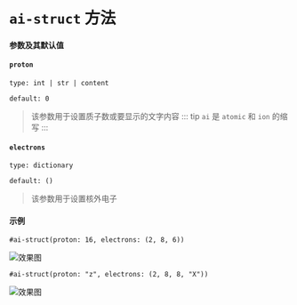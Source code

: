# `ai-struct` 方法

#### 参数及其默认值

#### `proton`

`type: int | str | content`

`default: 0`

>该参数用于设置质子数或要显示的文字内容
::: tip
`ai` 是 `atomic` 和 `ion` 的缩写
:::

#### `electrons`

`type: dictionary`

`default: ()`

>该参数用于设置核外电子

#### 示例
```typst
#ai-struct(proton: 16, electrons: (2, 8, 6))
```
![效果图](4.png)

```typst
#ai-struct(proton: "z", electrons: (2, 8, 8, "X"))
```
![效果图](5.png)
